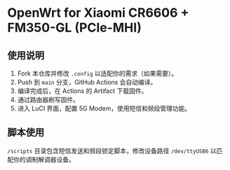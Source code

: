 # OpenWrt for Xiaomi CR6606 + FM350-GL (PCIe-MHI)

## 使用说明

1. Fork 本仓库并修改 `.config` 以适配你的需求（如果需要）。
2. Push 到 `main` 分支，GitHub Actions 会自动编译。
3. 编译完成后，在 Actions 的 Artifact 下载固件。
4. 通过路由器刷写固件。
5. 进入 LuCI 界面，配置 5G Modem，使用短信和频段管理功能。

## 脚本使用

`/scripts` 目录包含短信发送和频段锁定脚本，修改设备路径 `/dev/ttyUSB6` 以匹配你的调制解调器设备。
